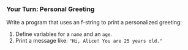 ### Your Turn: Personal Greeting

Write a program that uses an f-string to print a personalized greeting:

1. Define variables for a `name` and an `age`.
1. Print a message like: `"Hi, Alice! You are 25 years old."`